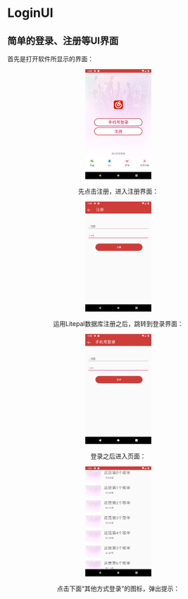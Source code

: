 # LoginUI

简单的登录、注册等UI界面 
-----------------------------------

首先是打开软件所显示的界面：
<div align=center><img width="150" height="250" src="https://github.com/DLX20/LoginUI/blob/master/%E5%9B%BE%E7%89%87/Screenshot_1544101355.png"/>

先点击注册，进入注册界面：
<div align=center>
<img width="150" height="250" src="https://github.com/DLX20/LoginUI/blob/master/%E5%9B%BE%E7%89%87/Screenshot_1544101212.png"/>

运用Litepal数据库注册之后，跳转到登录界面：
<div align=center>
<img width="150" height="250" src="https://github.com/DLX20/LoginUI/blob/master/%E5%9B%BE%E7%89%87/Screenshot_1544101258.png"/>

登录之后进入页面：
<div align=center>
<img width="150" height="250" src="https://github.com/DLX20/LoginUI/blob/master/%E5%9B%BE%E7%89%87/Screenshot_1544101266.png"/>

点击下面“其他方式登录”的图标，弹出提示：
<div align=center>
<img width="150" height="250" src="https://github.com/DLX20/LoginUI/blob/master/%E5%9B%BE%E7%89%87/Screenshot_1544101275.png/>


